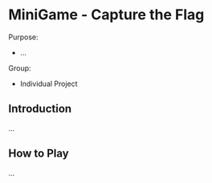 # MiniGame - Capture the Flag

Purpose:
- ...

Group:
- Individual Project

## Introduction
...

## How to Play
...
